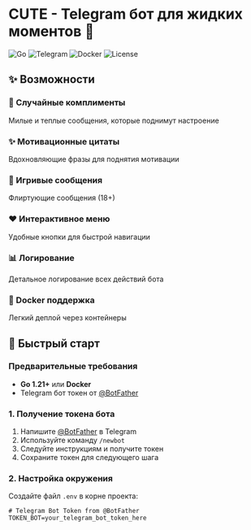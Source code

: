 # CUTE - Telegram бот для жидких моментов 💖

![Go](https://img.shields.io/badge/Go-1.21+-00ADD8?style=for-the-badge&logo=go)
![Telegram](https://img.shields.io/badge/Telegram-Bot-2CA5E0?style=for-the-badge&logo=telegram)
![Docker](https://img.shields.io/badge/Docker-Ready-2496ED?style=for-the-badge&logo=docker)
![License](https://img.shields.io/badge/License-MIT-green?style=for-the-badge)

## ✨ Возможности

### 💌 Случайные комплименты
Милые и теплые сообщения, которые поднимут настроение

### ✨ Мотивационные цитаты  
Вдохновляющие фразы для поднятия мотивации

### 💫 Игривые сообщения
Флиртующие сообщения (18+)

### ❤️ Интерактивное меню
Удобные кнопки для быстрой навигации

### 📊 Логирование
Детальное логирование всех действий бота

### 🐳 Docker поддержка
Легкий деплой через контейнеры

## 🚀 Быстрый старт

### Предварительные требования
- **Go 1.21+** или **Docker**
- Telegram бот токен от [@BotFather](https://t.me/BotFather)

### 1. Получение токена бота
1. Напишите [@BotFather](https://t.me/BotFather) в Telegram
2. Используйте команду `/newbot`
3. Следуйте инструкциям и получите токен
4. Сохраните токен для следующего шага

### 2. Настройка окружения
Создайте файл `.env` в корне проекта:

```env
# Telegram Bot Token from @BotFather
TOKEN_BOT=your_telegram_bot_token_here
